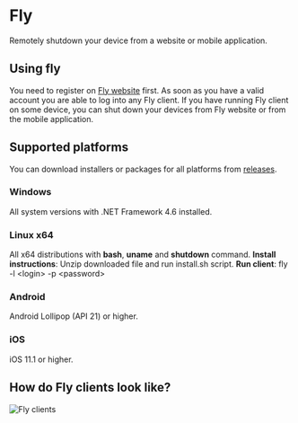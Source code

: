 # Fly
Remotely shutdown your device from a website or mobile application.

## Using fly
You need to register on [Fly website](https://fly.starekit.cz/) first. As soon as you have a valid account you are able to log into any Fly client. If you have running Fly client on some device, you can shut down your devices from Fly website or from the mobile application.

## Supported platforms
You can download installers or packages for all platforms from [releases](https://github.com/starek4/fly/releases/latest).

### Windows
All system versions with .NET Framework 4.6 installed.

### Linux x64
All x64 distributions with **bash**, **uname** and **shutdown** command.
**Install instructions**: Unzip downloaded file and run install.sh script.
**Run client**: fly -l \<login\> -p \<password\>

### Android
Android Lollipop (API 21) or higher.

### iOS
iOS 11.1 or higher.

## How do Fly clients look like?
![Fly clients](https://starekit.cz/git/fly.jpg)
